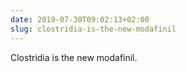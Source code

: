 ```yaml
---
date: 2019-07-30T09:02:13+02:00
slug: clostridia-is-the-new-modafinil
---
```

Clostridia is the new modafinil.

